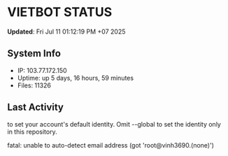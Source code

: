 # VIETBOT STATUS
**Updated**: Fri Jul 11 01:12:19 PM +07 2025

## System Info
- IP: 103.77.172.150
- Uptime: up 5 days, 16 hours, 59 minutes
- Files: 11326

## Last Activity

to set your account's default identity.
Omit --global to set the identity only in this repository.

fatal: unable to auto-detect email address (got 'root@vinh3690.(none)')
